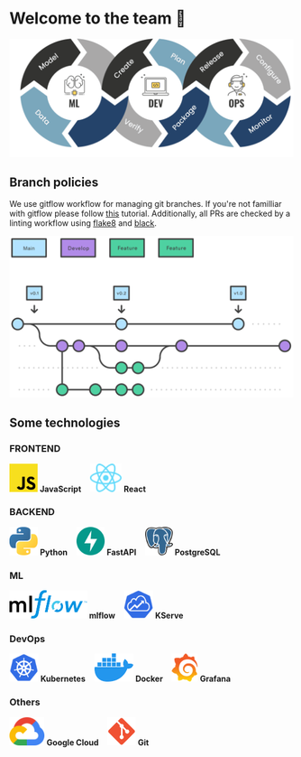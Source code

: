 # Welcome to the team 👋

<img src="img/icons/mlops.png">

## Branch policies

We use gitflow workflow for managing git branches. If you're not familliar with gitflow please follow [this](https://www.atlassian.com/git/tutorials/comparing-workflows/gitflow-workflow) tutorial. Additionally, all PRs are checked by a linting workflow using [flake8](https://flake8.pycqa.org/en/latest/) and [black](https://black.readthedocs.io/en/stable/).

<img src="img/icons/gitflow.svg">

## Some technologies

### FRONTEND

<img src="img/icons/javascript.svg" height=50px> **JavaScript** &nbsp;&nbsp;
<img src="img/icons/react.svg" height=50px> **React** &nbsp;&nbsp;

### BACKEND

<img src="img/icons/python.svg" height=50px> **Python** &nbsp;&nbsp;
<img src="img/icons/fastapi.svg" height=50px> **FastAPI** &nbsp;&nbsp;
<img src="img/icons/postgres.svg" height=50px> **PostgreSQL** &nbsp;&nbsp;

### ML

<img src="img/icons/mlflow.png" height=50px> **mlflow** &nbsp;&nbsp;
<img src="img/icons/kserve.png" height=50px> **KServe** &nbsp;&nbsp;

### DevOps

<img src="img/icons/kubernetes.svg" height=50px> **Kubernetes** &nbsp;&nbsp;
<img src="img/icons/docker.svg" height=50px> **Docker** &nbsp;&nbsp;
<img src="img/icons/grafana.svg" height=50px> **Grafana** &nbsp;&nbsp;

### Others

<img src="img/icons/gcp.svg" height=50px> **Google Cloud** &nbsp;&nbsp;
<img src="img/icons/git.svg" height=50px> **Git** &nbsp;&nbsp;
